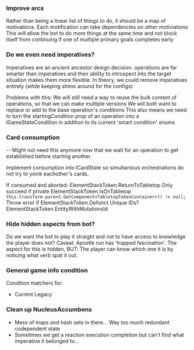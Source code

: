 ### Improve arcs

Rather than being a linear list of things to do, it should be a map of motivations.
Each motification can take dependencies on other motiviations
This will allow the bot to do more things at the same time and not block itself from continuing if
one of multiple primary goals completes early

### Do we even need imperatives?

Imperatives are an ancient ancestor design decision. operations are far smarter than imperatives
and their ability to introspect into the target situation makes them more flexible.
In theory, we could remove imperatives entirely (while keeping shims around for the configs)

Problems with this:
We will still need a way to reuse the bulk content of operations, so that we can make multiple versions
We will both want to replace or add to the base operation's conditions
This also means we need to turn the startingCondition prop of an operation into a IGameStateCondition
in addition to its current 'smart condition' enums

### Card consumption

-- Might not need this anymore now that we wait for an operation to get established before starting another.

Implement consumption into ICardState so simultanious orchestrations do not try to yoink eachother's cards.

If consumed and aborted: ElementStackToken.ReturnToTabletop
Only succeed if private ElementStackToken.IsOnTabletop `this.transform.parent.GetComponent<TabletopTokenContainer>() != null;`
Throw error if ElementStackToken.Defunct
Unique IDs? ElementStackToken.EntityWithMutationsId

### Hide hidden aspects from bot?

Do we want the bot to play it straight and not to have access to knowledge the player does not?
Caveat: Apostle run has 'trapped fascination'. The aspect for this is hidden, BUT: The player can know which one it is by noticing what verb spat it out.

### General game info condition

Condition matchers for:

- Current Legacy

### Clean up NucleusAccumbens

- Mess of maps and hash sets in there... Way too much redundant codependent state
- Sometimes we get a reaction execution completion but can't find what imperative it belonged to...
